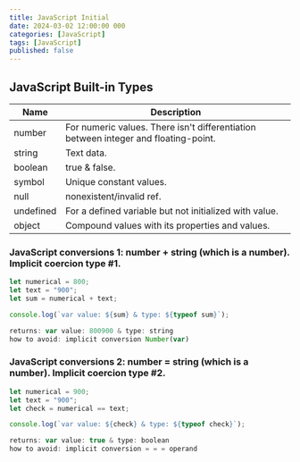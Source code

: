 ```yaml
---
title: JavaScript Initial
date: 2024-03-02 12:00:00 000
categories: [JavaScript]
tags: [JavaScript]
published: false
---
```


## JavaScript Built-in Types

| Name | Description |
|-------|--------|
| number | For numeric values. There isn't differentiation between integer and floating-point. |
| string | Text data. |
| boolean | true & false. |
| symbol | Unique constant values. |
| null | nonexistent/invalid ref. |
| undefined | For a defined variable but not initialized with value. |
| object | Compound values with its properties and values. |

### JavaScript conversions 1: number + string (which is a number). Implicit coercion type #1.

```javascript
let numerical = 800;
let text = "900";
let sum = numerical + text;

console.log(`var value: ${sum} & type: ${typeof sum}`);
```
```javascript
returns: var value: 800900 & type: string
how to avoid: implicit conversion Number(var)
```

### JavaScript conversions 2: number = string (which is a number). Implicit coercion type #2.

```javascript
let numerical = 900;
let text = "900";
let check = numerical == text;

console.log(`var value: ${check} & type: ${typeof check}`);
```
```javascript
returns: var value: true & type: boolean
how to avoid: implicit conversion = = = operand
```